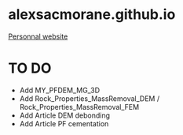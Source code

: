 # alexsacmorane.github.io
[Personnal website](https://alexsacmorane.github.io)

# TO DO
- Add MY_PFDEM_MG_3D
- Add Rock_Properties_MassRemoval_DEM / Rock_Properties_MassRemoval_FEM
- Add Article DEM debonding
- Add Article PF cementation

